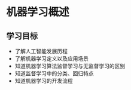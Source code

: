 # 机器学习概述

## 学习目标

- 了解人工智能发展历程
- 了解机器学习定义以及应用场景
- 知道机器学习算法监督学习与无监督学习的区别
- 知道监督学习中的分类、回归特点
- 知道机器学习的开发流程

